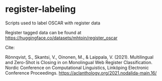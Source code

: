 # register-labeling

Scripts used to label OSCAR with register data

Register tagged data can be found at https://huggingface.co/datasets/mhtoin/register_oscar

Cite:

Rönnqvist, S., Skantsi, V., Oinonen, M., & Laippala, V. (2021). Multilingual and Zero-Shot is Closing in on Monolingual Web Register Classification. Nordic Conference on Computational Linguistics, Linköping Electronic Conference Proceedings. https://aclanthology.org/2021.nodalida-main.16/


